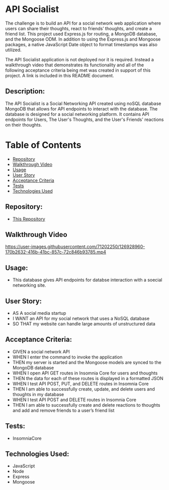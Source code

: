 # API Socialist

The challenge is to build an API for a social network web application where users can share their thoughts, react to friends’ thoughts, and create a friend list. This project used Express.js for routing, a MongoDB database, and the Mongoose ODM. In addition to using the Express.js and Mongoose packages, a native JavaScript Date object to format timestamps was also utilized.

The API Socialist application is not deployed nor it is required. Instead a walkthrough video that demonstrates its functionality and all of the following acceptance criteria being met was created in support of this project. A link is included in this README document.

## Description:

The API Socialist is a Social Networking API created using noSQL database MongoDB that allows for API endpoints to interact with the database.
The database is designed for a social networking platform.
It contains API endpoints for Users, The User's Thoughts, and the User's Friends' reactions on their thoughts.

# Table of Contents

- [Repository](#repository)
- [Walkthrough Video](#walkthrough%20video)
- [Usage](#usage)
- [User Story](#user%20story)
- [Acceptance Criteria](#Acceptance%20criteria)
- [Tests](#tests)
- [Technologies Used](#languages)

## Repository:

- [This Repository](https://github.com/nellirism/apisocialist)

## Walkthrough Video

https://user-images.githubusercontent.com/71202250/126928960-170b2632-416b-41bc-857c-72c846b93785.mp4

## Usage:

- This database gives API endpoints for databse interaction with a soecial networking site.

## User Story:

- AS A social media startup
- I WANT an API for my social network that uses a NoSQL database
- SO THAT my website can handle large amounts of unstructured data

## Acceptance Criteria:

- GIVEN a social network API
- WHEN I enter the command to invoke the application
- THEN my server is started and the Mongoose models are synced to the MongoDB database
- WHEN I open API GET routes in Insomnia Core for users and thoughts
- THEN the data for each of these routes is displayed in a formatted JSON
- WHEN I test API POST, PUT, and DELETE routes in Insomnia Core
- THEN I am able to successfully create, update, and delete users and thoughts in my database
- WHEN I test API POST and DELETE routes in Insomnia Core
- THEN I am able to successfully create and delete reactions to thoughts and add and remove friends to a user’s friend list

## Tests:

- InsomniaCore

## Technologies Used:

- JavaScript
- Node
- Express
- Mongoose
